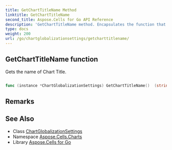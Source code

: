 ```yaml
---
title: GetChartTitleName Method 
linktitle: GetChartTitleName
second_title: Aspose.Cells for Go API Reference
description: 'GetChartTitleName method. Encapsulates the function that represents getcharttitlename in Go.'
type: docs
weight: 200
url: /go/chartglobalizationsettings/getcharttitlename/
---
```


## GetChartTitleName function

Gets the name of Chart Title.

```go

func (instance *ChartGlobalizationSettings) GetChartTitleName()  (string,  error) 

```

## Remarks


## See Also

* Class [ChartGlobalizationSettings](../)
* Namespace [Aspose.Cells.Charts](../../)
* Library [Aspose.Cells for Go](../../../)
